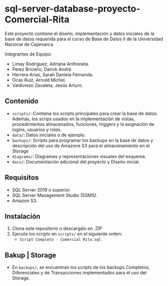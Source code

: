 # sql-server-database-proyecto-Comercial-Rita
Este proyecto contiene el diseño, implementación y datos iniciales de la base de datos requerida para el curso de Base de Datos II de la Universidad Nacional de Cajamarca.

Integrantes de Equipo:
- Limay Rodriguez, Adriana Anthonela.
- Perez Briceño, Darick André.
- Herrera Arias, Sarah Daniela Fernanda.
- Ocas Ruiz, Arnold Michel.
- Valdiviezo Zavaleta, Jesús Arturo.

## Contenido  
- `scripts/`: Contiene los scripts principales para crear la base de datos. Además, los scrips usados en la implementación de vistas, procedimientos almacenados, funciones, triggers y la asignación de logins, usuarios y roles.  
- `data/`: Datos iniciales o de ejemplo.  
- `backups/`: Scripts para programar los backups en la base de datos y descripción del uso de Amazone S3 para el almacenamiento en el Storage
- `diagrams/`: Diagramas y representaciones visuales del esquema.  
- `docs/`: Documentación adicional del proyecto y Diseño inicial.  

## Requisitos
- SQL Server 2019 o superior.  
- SQL Server Management Studio (SSMS).
- Amazon S3.

## Instalación  
1. Clona este repositorio o descargalo en .ZIP
2. Ejecuta los scripts en `scripts/` en el siguiente orden:  
    - `Script Completo - Comercial Rita.sql`
## Bakup | Storage
- En `backups/`, se encuentran los scripts de los backups Completos, Diferenciales y de Transacciones implementados para el uso del Storage.
